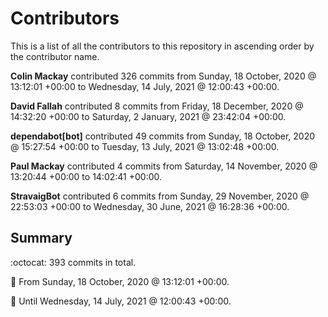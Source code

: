 # Contributors

This is a list of all the contributors to this repository in ascending order by the contributor name.

**Colin Mackay** contributed 326 commits from Sunday, 18 October, 2020 @ 13:12:01 +00:00 to Wednesday, 14 July, 2021 @ 12:00:43 +00:00.

**David Fallah** contributed 8 commits from Friday, 18 December, 2020 @ 14:32:20 +00:00 to Saturday, 2 January, 2021 @ 23:42:04 +00:00.

**dependabot[bot]** contributed 49 commits from Sunday, 18 October, 2020 @ 15:27:54 +00:00 to Tuesday, 13 July, 2021 @ 13:02:48 +00:00.

**Paul Mackay** contributed 4 commits from Saturday, 14 November, 2020 @ 13:20:44 +00:00 to 14:02:41 +00:00.

**StravaigBot** contributed 6 commits from Sunday, 29 November, 2020 @ 22:53:03 +00:00 to Wednesday, 30 June, 2021 @ 16:28:36 +00:00.

## Summary

:octocat: 393 commits in total.

:date: From Sunday, 18 October, 2020 @ 13:12:01 +00:00.

:date: Until Wednesday, 14 July, 2021 @ 12:00:43 +00:00.

